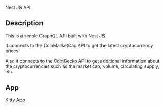 Nest JS API


## Description
This is a simple GraphQL API built with Nest JS. 

It connects to the CoinMarketCap API to get the latest cryptocurrency prices.

Also it connects to the CoinGecko API to get additional information about the cryptocurrencies such as the market cap, volume, circulating supply, etc.


## App

[Kitty App](https://github.com/davidramos-om/kitty-app)